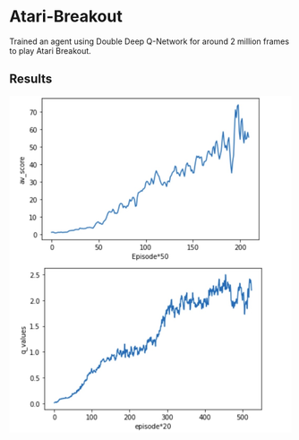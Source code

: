 # Atari-Breakout
Trained an agent using Double Deep Q-Network for around 2 million frames to play Atari Breakout.
## Results
![alt text](Breakout.jpg)
